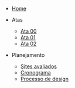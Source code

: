 * [Home](_home.md)

- Atas

    - [Ata 00](atas/IHC_ATA_00.md)
    - [Ata 01](atas/IHC_ATA_01.md)
    - [Ata 02](atas/IHC_ATA_02.md)

- Planejamento
    
    - [Sites avaliados](planejamento/sites-avaliados.md)
    - [Cronograma](planejamento/cronograma.md)
    - [Processo de design](planejamento/processo-design.md)

